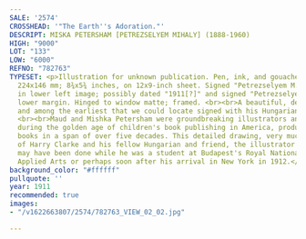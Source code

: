 ```yaml
---
SALE: '2574'
CROSSHEAD: '"The Earth''s Adoration."'
DESCRIPT: MISKA PETERSHAM [PETREZSELYEM MIHALY] (1888-1960)
HIGH: "9000"
LOT: "133"
LOW: "6000"
REFNO: "782763"
TYPESET: <p>Illustration for unknown publication. Pen, ink, and gouache on paper.
  224x146 mm; 8¾x5¾ inches, on 12x9-inch sheet. Signed "Petrezselyem M. Petersham"
  in lower left image; possibly dated "1911[?]" and signed "Petrezselyem" again, in
  lower margin. Hinged to window matte; framed. <br><br>A beautiful, detailed drawing
  and among the earliest that we could locate signed with his Hungarian birth name.
  <br><br>Maud and Mishka Petersham were groundbreaking illustrators and publishers
  during the golden age of children's book publishing in America, producing over 100
  books in a span of over five decades. This detailed drawing, very much in the manner
  of Harry Clarke and his fellow Hungarian and friend, the illustrator Willy Pogány,
  may have been done while he was a student at Budapest's Royal National School for
  Applied Arts or perhaps soon after his arrival in New York in 1912.</p>
background_color: "#ffffff"
pullquote: ''
year: 1911
recommended: true
images:
- "/v1622663807/2574/782763_VIEW_02_02.jpg"

---
```

